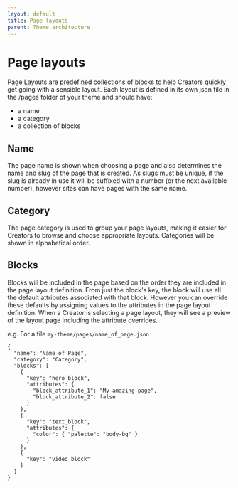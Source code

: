 ```yaml
---
layout: default
title: Page layouts
parent: Theme architecture
---
```


# Page layouts

Page Layouts are predefined collections of blocks to help Creators quickly get going with a sensible layout. Each layout is defined in its own json file in the /pages folder of your theme and should have:
- a name
- a category 
- a collection of blocks 

## Name 
The page name is shown when choosing a page and also determines the name and slug of the page that is created. As slugs must be unique, if the slug is already in use it will be suffixed with a number (or the next available number), however sites can have pages with the same name.

## Category 
The page category is used to group your page layouts, making it easier for Creators to browse and choose appropriate layouts. Categories will be shown in alphabetical order.

## Blocks 
Blocks will be included in the page based on the order they are included in the page layout definition. From just the block's key, the block will use all the default attributes associated with that block. However you can override these defaults by assigning values to the attributes in the page layout definition. When a Creator is selecting a page layout, they will see a preview of the layout page including the attribute overrides.

e.g. For a file `my-theme/pages/name_of_page.json`
```
{
  "name": "Name of Page",
  "category": "Category",
  "blocks": [
    {
      "key": "hero_block",
      "attributes": {
        "block_attribute_1": "My amazing page",
        "block_attribute_2": false
      }
    },
    {
      "key": "text_block",
      "attributes": {
        "color": { "palette": "body-bg" }
      }
    },
    {
      "key": "video_block"
    }
  ]
}
```
